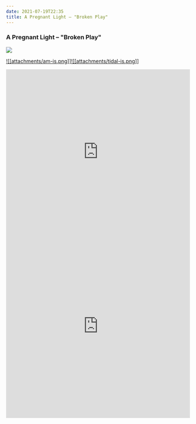 ```yaml
---
date: 2021-07-19T22:35
title: A Pregnant Light – "Broken Play"
---
```

### A Pregnant Light – "Broken Play"
[![](https://img.discogs.com/aM-IlzvjJYKRbPW9LSrTu-KMuaE=/fit-in/600x600/filters:strip_icc():format(jpeg):mode_rgb():quality(90)/discogs-images/R-13901786-1563668579-2442.jpeg.jpg)][1] 

[1]: https://www.discogs.com/release/13901786
[2]: https://music.apple.com/us/album/1470945207
[3]: https://listen.tidal.com/album/112426828

[![[attachments/am-is.png]]][2][![[attachments/tidal-is.png]]][3]

<iframe allow="autoplay *; encrypted-media *; fullscreen *" frameborder="0" height="450" style="width:100%;max-width:660px;overflow:hidden;background:transparent;" sandbox="allow-forms allow-popups allow-same-origin allow-scripts allow-storage-access-by-user-activation allow-top-navigation-by-user-activation" src="https://embed.music.apple.com/us/album/turn-blue/1470945207"></iframe>
<div style="position: relative; padding-bottom: 100%; height: 0; overflow: hidden; max-width: 100%;"><iframe src="https://embed.tidal.com/albums/112426828?layout=gridify" frameborder= "0" allowfullscreen style="position: absolute; top: 0; left: 0; width: 100%; height: 1px; min-height: 100%; margin: 0 auto;"></iframe></div>